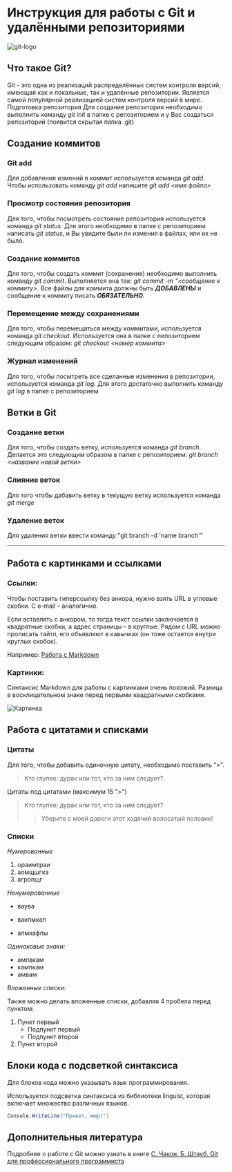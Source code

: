 # Инструкция для работы с Git и удалёнными репозиториями
![git-logo](https://4ddig.tenorshare.com/images/win-data-recovery/git-restore-deleted-file.png?w=400&amp;h=235)


## Что такое Git?
Git - это одна из реализаций распределённых систем контроля версий, имеющая как и локальные, так и удалённые репозитории. Является самой популярной реализацией систем контроля версий в мире.
Подготовка репозитория
Для создание репозитория необходимо выполнить команду *git init*  в папке с репозиторием и у Вас создаться репозиторий (появится скрытая папка .git)

## Создание коммитов

### Git add
Для добавления измений в коммит используется команда *git add*. Чтобы использовать команду *git add* напишите *git add <имя файла>*

### Просмотр состояния репозитория
Для того, чтобы посмотреть состояние репозитория используется команда *git status*. Для этого необходимо в папке с репозиторием написать *git status*, и Вы увидите были ли измения в файлах, или их не было.

### Создание коммитов
Для того, чтобы создать коммит (сохранение) необходимо выполнить команду *git commit*. Выполняется она так: *git commit -m "<сообщение к коммиту>*. Все файлы для коммита должны быть ***ДОБАВЛЕНЫ*** и сообщение к коммиту писать ***ОБЯЗАТЕЛЬНО***.

### Перемещение между сохранениями
Для того, чтобы перемещаться между коммитами, используется команда *git checkout*. Используется она в папке с пепозиторием следующим образом: *git checkout <номер коммита>*

### Журнал изменений
Для того, чтобы посмтреть все сделанные изменения в репозитории, используется команда *git log*. Для этого достаточно выполнить команду *git log* в папке с репозиторием

## Ветки в Git

### Создание ветки

Для того, чтобы создать ветку, используется команда *git branch*. Делается это следующим образом в папке с репозиторием: *git branch <название новой ветки>*

### Слияние веток

Для того чтобы дабавить ветку в текущую ветку используется команда *git merge <name branch>*

### Удаление веток
Для удаления ветки ввести команду "git branch -d 'name branch'"

---

## Работа с картинками и ссылками

### Ссылки:

Чтобы поставить гиперссылку без анкора, нужно взять URL в угловые скобки. С e-mail – аналогично.

Если вставлять с анкором, то тогда текст ссылки заключается в квадратные скобки, а адрес страницы – в круглые. Рядом с URL можно прописать тайтл, его объявляют в кавычках (он тоже остается внутри круглых скобок).

Например: [Работа с Markdown](https://texterra.ru/blog/ischerpyvayushchaya-shpargalka-po-sintaksisu-razmetki-markdown-na-zametku-avtoram-veb-razrabotchikam.html)

### Картинки:

Синтаксис Markdown для работы с картинками очень похожий. Разница в восклицательном знаке перед первыми квадратными скобками.

![Картинка](https://n1s1.elle.ru/48/7b/36/487b36300c62c5f0cb905da52aa874b4/728x486_1_30b570c2f6c0da65bb56095068e05768@940x627_0xc0a839a4_18087198581488362059.jpeg "Картинка")


## Работа с цитатами и списками

### Цитаты

Для того, чтобы добавить одиночную цитату, необходимо поставить ">".

> Кто глупее: дурак или тот, кто за ним следует?

Цитаты под цитатами (максимум 15 ">")
> Кто глупее: дурак или тот, кто за ним следует?
>> Уберите с моей дороги этот ходячий волосатый половик!

### Списки

*Нумерованные*

1. ораимтраи
2. аомщшгка
3. агропщг

*Ненумерованные*

- ваува
+ вакпмкап
* апмкафпы

*Одинаковые знаки:*

* ампвкам
* кампкам
* амвам

*Вложенные списки:*

Также можно делать вложенные списки, добавляя 4 пробела перед пунктом:

1. Пункт первый
    - Подпункт первый
    - Подпункт второй
2. Пункт второй

## Блоки кода с подсветкой синтаксиса

Для блоков кода можно указывать язык программирования.

Используется подсветка синтаксиса из библиотеки linguist, которая включает множество различных языков.

```C#
Console.WriteLine("Привет, мир!")
```

## Дополнительныя литература

Подробнее о работе с Git можно узнать в книге [С. Чакон, Б. Штауб. Git для профессионального программиста](https://gbcdn.mrgcdn.ru/uploads/asset/4245110/attachment/d4eb8c232f8f2bdf4e42ba7cb49e0c50.pdf "Скачать книгу")
